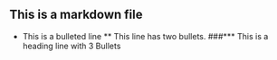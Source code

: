 ## This is a markdown file
* This is a bulleted line
** This line has two bullets.
###*** This is a heading line with 3 Bullets
